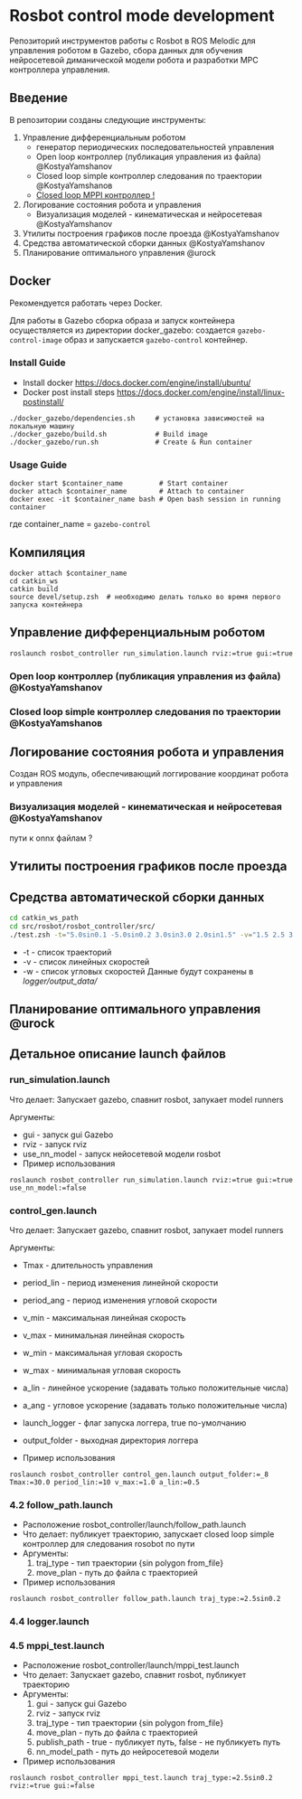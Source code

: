 # Rosbot control mode development 

Репозиторий инструментов работы с Rosbot в ROS Melodic для управления роботом в Gazebo, сбора данных для обучения нейросетевой диманической модели робота и разработки MPC контроллера управления. 

## Введение

В репозитории созданы следующие инструменты:

1. Управление дифференциальным роботом
	* генератор периодических последовательноcтей управления
	* Open loop контроллер (публикация управления из файла) @KostyaYamshanov
	* Closed loop simple контроллер следования по траектории @KostyaYamshanoв
	* [Closed loop MPPI контроллер !](/rosbot_controller/src/mppi/mppi.md)
2. Логирование состояния робота и управления 
	* Визуализация моделей - кинематическая и нейросетевая @KostyaYamshanov
3. Утилиты построения графиков после проезда @KostyaYamshanov
4. Средства автоматической сборки данных @KostyaYamshanov
6. Планирование оптимального управления @urock

## Docker 

Рекомендуется работать через Docker. 

Для работы в Gazebo сборка образа и запуск контейнера осуществляется из директории docker_gazebo: создается `gazebo-control-image` образ и запускается `gazebo-control` контейнер. 


### Install Guide
- Install docker  https://docs.docker.com/engine/install/ubuntu/
- Docker post install steps https://docs.docker.com/engine/install/linux-postinstall/
```
./docker_gazebo/dependencies.sh		# установка зависимостей на локальную машину
./docker_gazebo/build.sh			# Build image 
./docker_gazebo/run.sh				# Create & Run container
```

### Usage Guide
```
docker start $container_name 		 # Start container
docker attach $container_name 		 # Attach to container
docker exec -it $container_name bash # Open bash session in running container 
```
где container_name = `gazebo-control`

## Компиляция 

```
docker attach $container_name
cd catkin_ws
catkin build
source devel/setup.zsh  # необходимо делать только во время первого запуска контейнера
```

## Управление дифференциальным роботом

```
roslaunch rosbot_controller run_simulation.launch rviz:=true gui:=true
```


### Open loop контроллер (публикация управления из файла) @KostyaYamshanov

### Closed loop simple контроллер следования по траектории @KostyaYamshanoв




## Логирование состояния робота и управления

Создан ROS модуль, обеспечивающий логгирование координат робота и управления

### Визуализация моделей - кинематическая и нейросетевая @KostyaYamshanov

пути к onnx файлам ?


## Утилиты построения графиков после проезда

## Средства автоматической сборки данных 

```bash
cd catkin_ws_path
cd src/rosbot/rosbot_controller/src/ 
./test.zsh -t="5.0sin0.1 -5.0sin0.2 3.0sin3.0 2.0sin1.5" -v="1.5 2.5 3.5 4.5" -w="0.5 1.0 2.5 3.0"
```
* -t - список траекторий
* -v - список линейных скоростей
* -w - список угловых скоростей
Данные будут сохранены в *logger/output_data/*


## Планирование оптимального управления @urock


## Детальное описание launch файлов

### run_simulation.launch
Что делает: Запускает gazebo, спавнит rosbot, запукает model runners

Аргументы:
	
* gui - запуск gui Gazebo
* rviz - запуск rviz
* use_nn_model - запуск нейосетевой модели rosbot
* Пример использования
```
roslaunch rosbot_controller run_simulation.launch rviz:=true gui:=true use_nn_model:=false
```

### control_gen.launch
Что делает: Запускает gazebo, спавнит rosbot, запукает model runners

Аргументы:
	
* Tmax          - длительность управления
* period_lin    - период изменения линейной скорости
* period_ang    - период изменения угловой скорости
* v_min         - максимальная линейная скорость
* v_max         - минимальная линейная скорость
* w_min         - максимальная угловая скорость
* w_max         - минимальная угловая скорость
* a_lin         - линейное ускорение (задавать только положительные числа)
* a_ang         - угловое ускорение (задавать только положительные числа)
* launch_logger - флаг запуска логгера, true по-умолчанию
* output_folder - выходная директория логгера 

* Пример использования
```
roslaunch rosbot_controller control_gen.launch output_folder:=_8 Tmax:=30.0 period_lin:=10 v_max:=1.0 a_lin:=0.5
```

### 4.2 follow_path.launch
* Расположение rosbot_controller/launch/follow_path.launch
* Что делает: публикует траекторию, запускает closed loop simple контроллер для следования rosobot по пути
* Аргументы:
	1. traj_type - тип траектории {sin polygon from_file}
	2. move_plan - путь до файла с траекторией
* Пример использования
```
roslaunch rosbot_controller follow_path.launch traj_type:=2.5sin0.2
```



### 4.4 logger.launch


### 4.5 mppi_test.launch
* Расположение rosbot_controller/launch/mppi_test.launch
* Что делает: Запускает gazebo, спавнит rosbot, публикует траекторию
* Аргументы:
	1. gui - запуск gui Gazebo
	2. rviz - запуск rviz
	3. traj_type - тип траектории {sin polygon from_file}
	4. move_plan - путь до файла с траекторией
	5. publish_path - true - публикует путь, false - не публикуеть путь
	6. nn_model_path - путь до нейросетевой модели
* Пример использования
```
roslaunch rosbot_controller mppi_test.launch traj_type:=2.5sin0.2 rviz:=true gui:=false 
```


